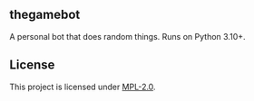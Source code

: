## thegamebot
A personal bot that does random things. Runs on Python 3.10+.

## License
This project is licensed under [MPL-2.0](https://choosealicense.com/licenses/mpl-2.0/).
